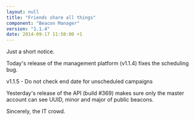 ```yaml
---
layout: null
title: "Friends share all things"
component: "Beacon Manager"
version: "1.1.4"
date: 2014-09-17 11:50:00 +1
---
```

Just a short notice.

Today's release of the management platform (v1.1.4) fixes the scheduling bug.

v1.1.5 - Do not check end date for unscheduled campaigns

Yesterday's release of the API (build #369) makes sure only the master account can see UUID, minor and major of public beacons.

Sincerely, the IT crowd.